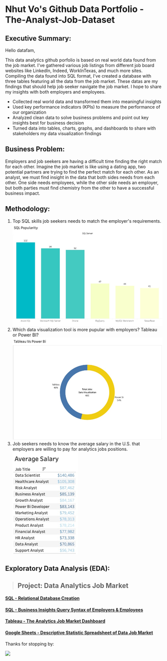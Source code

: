 # Nhut Vo's Github Data Portfolio - The-Analyst-Job-Dataset  

## **Executive Summary:**

Hello datafam,

This data analytics github porfolio is based on real world data found from the job market. I've gathered various job listings from different job board websites like LinkedIn, Indeed, WorkInTexas, and much more sites. Compiling the data found into SQL format, I've created a database with three tables featuring all the data from the job market. These datas are my findings that should help job seeker navigate the job market. I hope to share my insights with both employers and employees. 

* Collected real world data and transformed them into meaningful insights
* Used key performance indicators (KPIs) to measure the performance of our organization
* Analyzed clean data to solve business problems and point out key insights best for business decision
* Turned data into tables, charts, graphs, and dashboards to share with stakeholders my data visualization findings

## **Business Problem:**

Employers and job seekers are having a difficult time finding the right match for each other. Imagine the job market is like using a dating app, two potential partners are trying to find the perfect match for each other. As an analyst, we must find insight in the data that both sides needs from each other. One side needs employees, while the other side needs an employer, but both parties must find chemistry from the other to have a successful business impact.

## **Methodology:**

1. Top SQL skills job seekers needs to match the employer's requirements.
![](images/picture1.jpg)
2. Which data visualization tool is more pupular with employers? Tableau or Power BI?
![](images/picture2.jpg)
3. Job seekers needs to know the average salary in the U.S. that employers are willing to pay for analytics jobs positions.
![](images/picture3.jpg)

## **Exploratory Data Analysis (EDA):**

>## **Project: Data Analytics Job Market**

#### [SQL - Relational Database Creation](https://github.com/vovo007/Analytics-Job-Market-Dataset/blob/main/Relational%20Database%20Creation)

#### [SQL - Business Insights Query Syntax of Employers & Employees](https://github.com/vovo007/Analytics-Job-Market-Dataset/blob/main/Business%20Insights%20Query%20Syntax%20of%20employers%20%26%20employees)

#### [Tableau - The Analytics Job Market Dashboard](https://public.tableau.com/app/profile/nhut.vo4927/viz/RealAnalytics_17510476448520/USAAnalyticsJobMarket)

#### [Google Sheets - Descriptive Statistic Spreadsheet of Data Job Market](https://docs.google.com/spreadsheets/d/1aMNPwsyd4bShYQ5i-sCUdZC9Ooc08vARtZB10GSquRE/edit?usp=sharing)

Thanks for stopping by:

![](images/tux.png)
